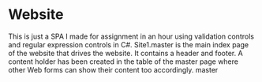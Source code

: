 # Website
This is just a SPA I made for assignment in an hour using validation controls and regular expression controls in C#.
Site1.master is the main index page of the website that drives the website. It contains a header and footer. 
A content holder has been created in the table of the master page where other Web forms can show their content too accordingly.
 master
